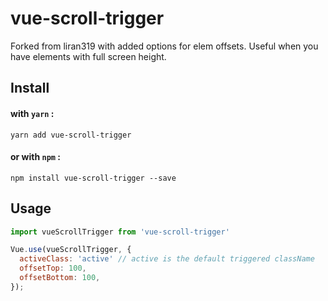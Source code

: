 # vue-scroll-trigger
Forked from liran319 with added options for elem offsets. Useful when you have elements with full screen height.

## Install

#### with `yarn` :
`yarn add vue-scroll-trigger`

#### or with `npm` :
`npm install vue-scroll-trigger --save`

## Usage

```javascript
import vueScrollTrigger from 'vue-scroll-trigger'

Vue.use(vueScrollTrigger, {
  activeClass: 'active' // active is the default triggered className
  offsetTop: 100,
  offsetBottom: 100,
});
```
